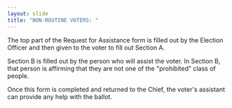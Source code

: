 ```yaml
---
layout: slide
title: "NON-ROUTINE VOTERS: "
---
```


The top part of the Request for Assistance form is filled out by the Election Officer and then given to the voter to fill out Section A.

Section B is filled out by the person who will assist the voter. In Section B, that person is affirming that they are not one of the &quot;prohibited&quot; class of people.

Once this form is completed and returned to the Chief, the voter&#39;s assistant can provide any help with the ballot.